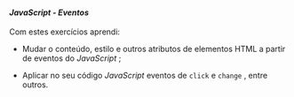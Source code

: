 #### _JavaScript - Eventos_

Com estes exercícios aprendi:

-   Mudar o conteúdo, estilo e outros atributos de elementos HTML a partir de eventos do  _JavaScript_ ;
    
-   Aplicar no seu código  _JavaScript_ eventos de  `click`  e  `change`  , entre outros.

